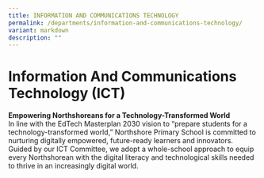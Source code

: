 ```yaml
---
title: INFORMATION AND COMMUNICATIONS TECHNOLOGY
permalink: /departments/information-and-communications-technology/
variant: markdown
description: ""
---
```

# **Information And Communications Technology (ICT)**

**Empowering Northshoreans for a Technology-Transformed World**  
In line with the EdTech Masterplan 2030 vision to “prepare students for a technology-transformed world,” Northshore Primary School is committed to nurturing digitally empowered, future-ready learners and innovators. Guided by our ICT Committee, we adopt a whole-school approach to equip every Northshorean with the digital literacy and technological skills needed to thrive in an increasingly digital world.


